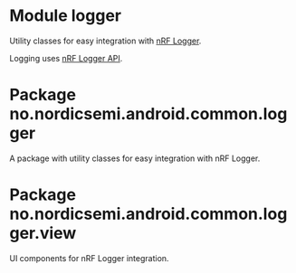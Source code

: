 # Module logger

Utility classes for easy integration with [nRF Logger](https://play.google.com/store/apps/details?id=no.nordicsemi.android.log).

Logging uses [nRF Logger API](https://github.com/NordicSemiconductor/nRF-Logger-API).

# Package no.nordicsemi.android.common.logger

A package with utility classes for easy integration with nRF Logger.

# Package no.nordicsemi.android.common.logger.view

UI components for nRF Logger integration.